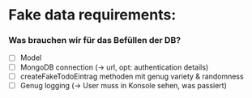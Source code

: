 # Fake data requirements:

### Was brauchen wir für das Befüllen der DB?

- [ ] Model
- [ ] MongoDB connection (-> url, opt: authentication details)
- [ ] createFakeTodoEintrag methoden mit genug variety & randomness
- [ ] Genug logging (-> User muss in Konsole sehen, was passiert)